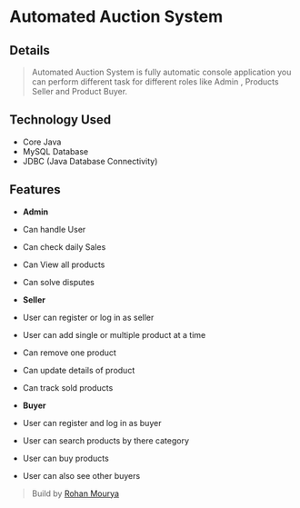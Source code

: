 # Automated Auction System

## Details
> Automated Auction System is fully automatic console application you can perform different task for different roles like Admin , Products Seller and Product Buyer.


## Technology Used
- Core Java
- MySQL Database
- JDBC (Java Database Connectivity)

## Features 

- **Admin** 
- Can handle User
- Can check daily Sales
- Can View all products
- Can solve disputes

- **Seller** 
- User can register or log in as seller
- User can add single or multiple product at a time
- Can remove one product
- Can update details of product
- Can track sold products


- **Buyer**
- User can register and log in as buyer
- User can search products by there category 
- User can buy products
- User can also see other buyers

> Build by <a href="https://github.com/rohan209547mourya" target="_blank">Rohan Mourya</a>
